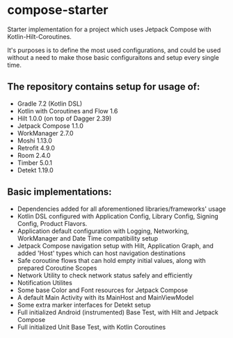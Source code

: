 # compose-starter

Starter implementation for a project which uses Jetpack Compose with Kotlin-Hilt-Coroutines.

It's purposes is to define the most used configurations, and could be used without a need to make those basic configuraitons and setup every single time.

The repository contains setup for usage of:
-------------------------------------------

- Gradle 7.2 (Kotlin DSL)
- Kotlin with Coroutines and Flow 1.6
- Hilt 1.0.0 (on top of Dagger 2.39)
- Jetpack Compose 1.1.0
- WorkManager 2.7.0
- Moshi 1.13.0
- Retrofit 4.9.0
- Room 2.4.0
- Timber 5.0.1
- Detekt 1.19.0


Basic implementations:
----------------------

- Dependencies added for all aforementioned libraries/frameworks' usage
- Kotlin DSL configured with Application Config, Library Config, Signing Config, Product Flavors.
- Application default configuration with Logging, Networking, WorkManager and Date Time compatibility setup
- Jetpack Compose navigation setup with Hilt, Application Graph, and added 'Host' types which can host navigation destinations
- Safe coroutine flows that can hold empty initial values, along with prepared Coroutine Scopes
- Network Utility to check network status safely and efficiently
- Notification Utilites
- Some base Color and Font resources for Jetpack Compose
- A default Main Activity with its MainHost and MainViewModel
- Some extra marker interfaces for Detekt setup
- Full initialized Android (instrumented) Base Test, with Hilt and Jetpack Compose
- Full initialized Unit Base Test, with Kotlin Coroutines
